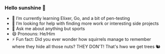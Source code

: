 ### Hello sunshine 👋

- 🌱 I’m currently learning Elixer, Go, and a bit of pen-testing
- 🤔 I’m looking for help with finding more work or interesting side projects
- 💬 Ask me about anything but sports
- 😄 Pronouns: He/Him
- ⚡ Fun fact: Did you ever wonder how squirrels manage to remember where they hide all those nuts?
THEY DON'T! That's hwo we get trees 🐿️
<!--
**karlthomas3/karlthomas3** is a ✨ _special_ ✨ repository because its `README.md` (this file) appears on your GitHub profile.

Here are some ideas to get you started:

- 🔭 I’m currently working on ...
- 👯 I’m looking to collaborate on ...
- 📫 How to reach me: ...
-->
